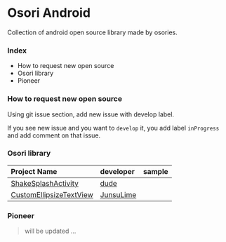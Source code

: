 # Osori Android
Collection of android open source library made by osories.

### Index
* How to request new open source
* Osori library
* Pioneer

### How to request new open source

Using git issue section, add new issue with develop label. 

If you see new issue and you want to `develop` it, you add label `inProgress` and add comment on that issue.

### Osori library
|Project Name|developer|sample| 
|:--- |:---- |:----:|
|[ShakeSplashActivity](https://github.com/clucle/ShakeSplashActivity.git)|[dude](https://github.com/clucle)|      |
|[CustomEllipsizeTextView](https://github.com/JunsuLime/CustomEllipsizeTextview)|[JunsuLime](https://github.com/JunsuLime)|      | 

### Pioneer
> will be updated ...
